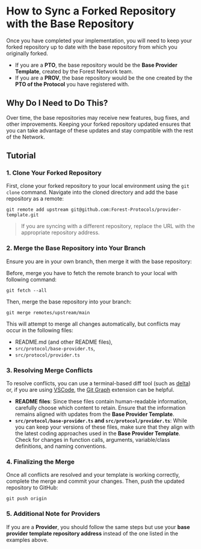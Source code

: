 # How to Sync a Forked Repository with the Base Repository

Once you have completed your implementation, you will need to keep your forked repository up to date with the base repository from which you originally forked.

- If you are a **PTO**, the base repository would be the **Base Provider Template**, created by the Forest Network team.
- If you are a **PROV**, the base repository would be the one created by the **PTO of the Protocol** you have registered with.

## Why Do I Need to Do This?

Over time, the base repositories may receive new features, bug fixes, and other improvements. Keeping your forked repository updated ensures that you can take advantage of these updates and stay compatible with the rest of the Network.

## Tutorial

### 1. Clone Your Forked Repository

First, clone your forked repository to your local environment using the `git clone` command. Navigate into the cloned directory and add the base repository as a remote:

```shell
git remote add upstream git@github.com:Forest-Protocols/provider-template.git
```

> If you are syncing with a different repository, replace the URL with the appropriate repository address.

### 2. Merge the Base Repository into Your Branch

Ensure you are in your own branch, then merge it with the base repository:

Before, merge you have to fetch the remote branch to your local  with following command:

```shell
git fetch --all
```

Then, merge the base repository into your branch:

```shell
git merge remotes/upstream/main
```

This will attempt to merge all changes automatically, but conflicts may occur in the following files:

- README.md (and other README files),
- `src/protocol/base-provider.ts`,
- `src/protocol/provider.ts`

### 3. Resolving Merge Conflicts

To resolve conflicts, you can use a terminal-based diff tool (such as [delta](https://github.com/dandavison/delta)) or, if you are using [VSCode](https://code.visualstudio.com/), the [Git Graph](https://marketplace.visualstudio.com/items?itemName=mhutchie.git-graph) extension can be helpful.

- **README files**: Since these files contain human-readable information, carefully choose which content to retain. Ensure that the information remains aligned with updates from the **Base Provider Template**.
- **`src/protocol/base-provider.ts` and `src/protocol/provider.ts`**: While you can keep your versions of these files, make sure that they align with the latest coding approaches used in the **Base Provider Template**. Check for changes in function calls, arguments, variable/class definitions, and naming conventions.

### 4. Finalizing the Merge

Once all conflicts are resolved and your template is working correctly, complete the merge and commit your changes. Then, push the updated repository to GitHub:

```shell
git push origin
```

### 5. Additional Note for Providers

If you are a **Provider**, you should follow the same steps but use your **base provider template repository address** instead of the one listed in the examples above.
